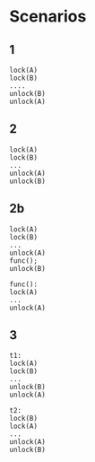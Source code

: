 # Scenarios

## 1
```
lock(A)
lock(B)
....
unlock(B)
unlock(A)
```

## 2
```
lock(A)
lock(B)
...
unlock(A)
unlock(B)
```

## 2b
```
lock(A)
lock(B)
...
unlock(A)
func();
unlock(B)

func():
lock(A)
...
unlock(A)
```

## 3
```
t1:
lock(A)
lock(B)
...
unlock(B)
unlock(A)

t2:
lock(B)
lock(A)
...
unlock(A)
unlock(B)
```

